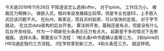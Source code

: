 今天是2019年11月26日
不知道该怎么选择offer。
对于tplink。
工作压力小。
被裁压力稍微小。
做嵌入式，相对来说发展路比较窄。但是专业也是EE，上手嵌入式应该问题不大。
在杭州，离家近，而且买的起房，可以愉快的定居。
对于字节跳动，
在北京data架构的后台开发。
算法转开发，基础还是有点，但是没有什么后台开发经验。
作为一个萌新在头条表示压力有点大。
起薪差不多的情况下去修福报。
选择头条，需要走以下流程：
1和头条HR书面确认能等三方。
2和tplink的HR沟通走毁约三方流程。
3在学校拿到新三方。
4和头条签三方。
就这样吧。
